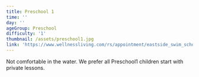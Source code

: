 ```yaml
---
title: Preschool 1
time: ''
day: ''
ageGroup: Preschool
difficulty: '1'
thumbnail: /assets/preschool1.jpg
link: 'https://www.wellnessliving.com/rs/appointment/eastside_swim_school?s_id=PtM3i6'
---
```

Not comfortable in the water. We prefer all Preschool1 children start with private lessons.
